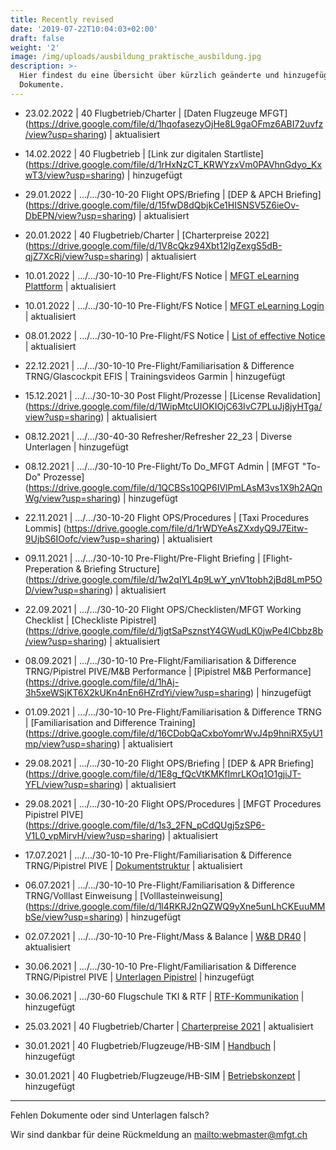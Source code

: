 ```yaml
---
title: Recently revised
date: '2019-07-22T10:04:03+02:00'
draft: false
weight: '2'
image: /img/uploads/ausbildung_praktische_ausbildung.jpg
description: >-
  Hier findest du eine Übersicht über kürzlich geänderte und hinzugefügte
  Dokumente.
---
```

* 23.02.2022 | 40 Flugbetrieb/Charter | [Daten Flugzeuge MFGT] (https://drive.google.com/file/d/1hqofasezyOjHe8L9gaOFmz6ABI72uvfz/view?usp=sharing) | aktualisiert


* 14.02.2022 | 40 Flugbetrieb | [Link zur digitalen Startliste] (https://drive.google.com/file/d/1rHxNzCT_KRWYzxVm0PAVhnGdyo_KxwT3/view?usp=sharing) | hinzugefügt
* 29.01.2022 | .../.../30-10-20 Flight OPS/Briefing | [DEP & APCH Briefing] (https://drive.google.com/file/d/15fwD8dQbjkCe1HISNSV5Z6ieOv-DbEPN/view?usp=sharing) | aktualisiert
* 20.01.2022 | 40 Flugbetrieb/Charter | [Charterpreise 2022] (https://drive.google.com/file/d/1V8cQkz94Xbt12lgZexgS5dB-qjZ7XcRj/view?usp=sharing) | aktualisiert
* 10.01.2022 | .../.../30-10-10 Pre-Flight/FS Notice | [MFGT eLearning Plattform](https://drive.google.com/file/d/16w6jxkMimHdyc2lFnzkZcbO-uZHQ-Fwt/view?usp=sharing) | aktualisiert
* 10.01.2022 | .../.../30-10-10 Pre-Flight/FS Notice | [MFGT eLearning Login](https://drive.google.com/file/d/1hweVUYqgyILEsHtiElrfvI-1j8jSUxr0/view?usp=sharing) | aktualisiert
* 08.01.2022 | .../.../30-10-10 Pre-Flight/FS Notice | [List of effective Notice](https://drive.google.com/file/d/1qePsGB5dn2JEDXeJ9aamC-nQY5GDKdNv/view?usp=sharing) | aktualisiert
* 22.12.2021 | .../.../30-10-10 Pre-Flight/Familiarisation & Difference TRNG/Glascockpit EFIS | Trainingsvideos Garmin | hinzugefügt 
* 15.12.2021 | .../.../30-10-30 Post Flight/Prozesse | [License Revalidation] (https://drive.google.com/file/d/1WipMtcUIOKIOjC63IvC7PLuJj8jyHTga/view?usp=sharing) | aktualisiert
* 08.12.2021 | .../.../30-40-30 Refresher/Refresher 22_23 | Diverse Unterlagen | hinzugefügt
* 08.12.2021 | .../.../30-10-10 Pre-Flight/To Do_MFGT Admin | [MFGT "To-Do" Prozesse] (https://drive.google.com/file/d/1QCBSs10QP6IVlPmLAsM3vs1X9h2AQnWg/view?usp=sharing) | hinzugefügt
* 22.11.2021 | .../.../30-10-20 Flight OPS/Procedures | [Taxi Procedures Lommis] (https://drive.google.com/file/d/1rWDYeAsZXxdyQ9J7Eitw-9UjbS6IOofc/view?usp=sharing) | aktualisiert
* 09.11.2021 | .../.../30-10-10 Pre-Flight/Pre-Flight Briefing | [Flight-Preperation & Briefing Structure] (https://drive.google.com/file/d/1w2qIYL4p9LwY_ynV1tobh2jBd8LmP5OD/view?usp=sharing) | aktualisiert
* 22.09.2021 | .../.../30-10-20 Flight OPS/Checklisten/MFGT Working Checklist | [Checkliste Pipistrel] (https://drive.google.com/file/d/1jgtSaPsznstY4GWudLK0jwPe4lCbbz8b/view?usp=sharing) | aktualisiert
* 08.09.2021 | .../.../30-10-10 Pre-Flight/Familiarisation & Difference TRNG/Pipistrel PIVE/M&B Performance | [Pipistrel M&B Performance] (https://drive.google.com/file/d/1hAj-3h5xeWSjKT6X2kUKn4nEn6HZrdYi/view?usp=sharing) | hinzugefügt
* 01.09.2021 | .../.../30-10-10 Pre-Flight/Familiarisation & Difference TRNG | [Familiarisation and Difference Training] (https://drive.google.com/file/d/16CDobQaCxboYomrWvJ4p9hniRX5yU1mp/view?usp=sharing) | aktualisiert
* 29.08.2021 | .../.../30-10-20 Flight OPS/Briefing | [DEP & APR Briefing] (https://drive.google.com/file/d/1E8g_fQcVtKMKfImrLKOq1O1gjiJT-YFL/view?usp=sharing) | aktualisiert
* 29.08.2021 | .../.../30-10-20 Flight OPS/Procedures | [MFGT Procedures Pipistrel PIVE] (https://drive.google.com/file/d/1s3_2FN_pCdQUgj5zSP6-V1L0_vpMirvH/view?usp=sharing) | aktualisiert
* 17.07.2021 | .../.../30-10-10 Pre-Flight/Familiarisation & Difference TRNG/Pipistrel PIVE | [Dokumentstruktur](https://drive.google.com/drive/folders/1pU0ddjTRmQUX7f2CCeyTC-X5BlE_QUYY) | aktualisiert
* 06.07.2021 | .../.../30-10-10 Pre-Flight/Familiarisation & Difference TRNG/Volllast Einweisung | [Volllasteinweisung] (https://drive.google.com/file/d/1l4RKRJ2nQZWQ9yXne5unLhCKEuuMMbSe/view?usp=sharing) | hinzugefügt
* 02.07.2021 | .../.../30-10-10 Pre-Flight/Mass & Balance | [W&B DR40](https://drive.google.com/file/d/1zGspYrrvaRJce-UFmudhsOJkk4eGgvB7/view?usp=sharing) | aktualisiert
* 30.06.2021 | .../.../30-10-10 Pre-Flight/Familiarisation & Difference TRNG/Pipistrel PIVE | [Unterlagen Pipistrel](https://drive.google.com/drive/folders/1pU0ddjTRmQUX7f2CCeyTC-X5BlE_QUYY) | hinzugefügt 
* 30.06.2021 | .../30-60 Flugschule TKI & RTF | [RTF-Kommunikation](https://drive.google.com/file/d/1tIbRU546ARk6ORjvwwh3Sd3GYss0qvgo/view?usp=sharing) | hinzugefügt
* 25.03.2021 | 40 Flugbetrieb/Charter | [Charterpreise 2021](https://drive.google.com/file/d/1-sEQ5dfVikwHC0v7pn7V4ZGNiYnLyaBF/view?usp=sharing) | aktualisiert
* 30.01.2021 | 40 Flugbetrieb/Flugzeuge/HB-SIM | [Handbuch](https://drive.google.com/file/d/11Ew3q8-Peim0IYKEKpJYUfL4uB_n1KOz/view?usp=sharing) | hinzugefügt
* 30.01.2021 | 40 Flugbetrieb/Flugzeuge/HB-SIM | [Betriebskonzept](https://drive.google.com/file/d/1ny5bcvHlCNwoFvoq-7rP2PWuG1qgL4uX/view?usp=sharing) | hinzugefügt

<hr>

Fehlen Dokumente oder sind Unterlagen falsch? 

Wir sind dankbar für deine Rückmeldung an <mailto:webmaster@mfgt.ch>
